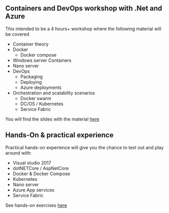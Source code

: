 ## Containers and DevOps workshop with .Net and Azure

This intended to be a 4 hours+ workshop where the following material will be covered 

 - Container theory
 - Docker
    - Docker compose
 - Windows server Containers 
 - Nano server
 - DevOps
    - Packaging
    - Deploying
    - Azure deployments    
 - Orchestration and scalability scenarios
    - Docker swarm
    - DC/OS / Kubernetes
    - Service Fabric

You will find the slides with the material <a href="container-workshop-material.pptx">here</a>

## Hands-On & practical experience
Practical hands-on experience will give you the chance to test out and play around with: 

  - Visual studio 2017
  - dotNETCore / AspNetCore
  - Docker & Docker Compose
  - Kubernetes
  - Nano server
  - Azure App services
  - Service Fabric

See hands-on exercises <a href="hands-on/start.md">here</a>
    
